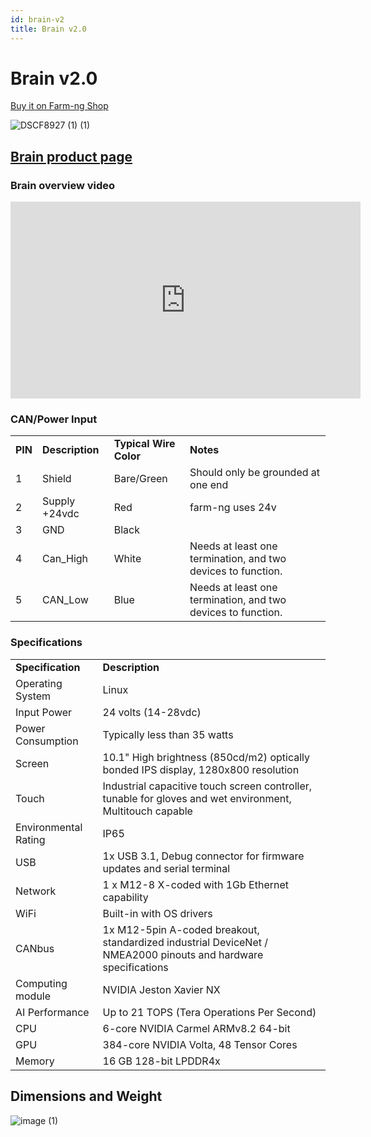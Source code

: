 ```yaml
---
id: brain-v2
title: Brain v2.0
---
```

# Brain v2.0

[Buy it on Farm-ng Shop](https://farm-ng.com/products/brain)

![DSCF8927 (1) (1)](https://user-images.githubusercontent.com/64480560/236523251-98876568-f370-4feb-8866-7f67fb20b757.png)

## [Brain product page](https://farm-ng.com/products/brain)

### Brain overview video

<iframe width="560"
height="315"
src="https://www.youtube.com/embed/_p0I11p4QF4"
title="YouTube video player"
frameborder="0"
allow="accelerometer; autoplay; clipboard-write; encrypted-media; gyroscope; picture-in-picture; web-share"
allowfullscreen></iframe>

### CAN/Power Input

<table>
  <tr>
   <td><strong>PIN</strong>
   </td>
   <td><strong>Description</strong>
   </td>
   <td><strong>Typical Wire Color</strong>
   </td>
   <td><strong>Notes</strong>
   </td>
  </tr>
  <tr>
   <td>1
   </td>
   <td>Shield
   </td>
   <td>Bare/Green
   </td>
   <td>Should only be grounded at one end
   </td>
  </tr>
  <tr>
   <td>2
   </td>
   <td>Supply +24vdc
   </td>
   <td>Red
   </td>
   <td>farm-ng uses 24v
   </td>
  </tr>
  <tr>
   <td>3
   </td>
   <td>GND
   </td>
   <td>Black
   </td>
   <td>
   </td>
  </tr>
  <tr>
   <td>4
   </td>
   <td>Can_High
   </td>
   <td>White
   </td>
   <td>Needs at least one termination, and two devices to function.
   </td>
  </tr>
  <tr>
   <td>5
   </td>
   <td>CAN_Low
   </td>
   <td>Blue
   </td>
   <td>Needs at least one termination, and two devices to function.
   </td>
  </tr>
</table>

### Specifications

<table>
  <tr>
   <td><strong>Specification</strong>
   </td>
   <td><strong>Description</strong>
   </td>
  </tr>
  <tr>
   <td>Operating System
   </td>
   <td>Linux
   </td>
  </tr>
  <tr>
   <td>Input Power
   </td>
   <td>24 volts (14-28vdc)
   </td>
  </tr>
  <tr>
   <td>Power Consumption
   </td>
   <td>Typically less than 35 watts
   </td>
  </tr>
  <tr>
   <td>Screen
   </td>
   <td>10.1" High brightness (850cd/m2) optically bonded IPS display,
   1280x800 resolution
   </td>
  </tr>
  <tr>
   <td>Touch
   </td>
   <td>Industrial capacitive touch screen controller, tunable for gloves and
   wet environment, Multitouch capable
   </td>
  </tr>
  <tr>
   <td>Environmental Rating
   </td>
   <td>IP65
   </td>
  </tr>
  <tr>
   <td>USB
   </td>
   <td>1x USB 3.1, Debug connector for firmware updates and serial terminal
   </td>
  </tr>
  <tr>
   <td>Network
   </td>
   <td>1 x M12-8 X-coded with 1Gb Ethernet capability
   </td>
  </tr>
  <tr>
   <td>WiFi
   </td>
   <td>Built-in with OS drivers
   </td>
  </tr>
  <tr>
   <td>CANbus
   </td>
   <td>1x M12-5pin A-coded breakout, standardized industrial DeviceNet /
   NMEA2000 pinouts and hardware specifications
   </td>
  </tr>
  <tr>
   <td>Computing module
   </td>
   <td>NVIDIA Jeston Xavier NX
   </td>
  </tr>
  <tr>
   <td>AI Performance
   </td>
   <td>Up to 21 TOPS (Tera Operations Per Second)
   </td>
  </tr>
  <tr>
   <td>CPU
   </td>
   <td>6-core NVIDIA Carmel ARMv8.2 64-bit
   </td>
  </tr>
  <tr>
   <td>GPU
   </td>
   <td>384-core NVIDIA Volta, 48 Tensor Cores
   </td>
  </tr>
  <tr>
   <td>Memory
   </td>
   <td>16 GB 128-bit LPDDR4x
   </td>
  </tr>
</table>

## Dimensions and Weight

![image (1)](https://github.com/farm-ng/amiga-dev-kit/assets/64480560/8a37b7a0-d451-4867-9154-4fb9e482e3b2)
